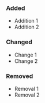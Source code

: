 ### Added
- Addition 1
- Addition 2

### Changed
- Change 1
- Change 2

### Removed
- Removal 1
- Removal 2